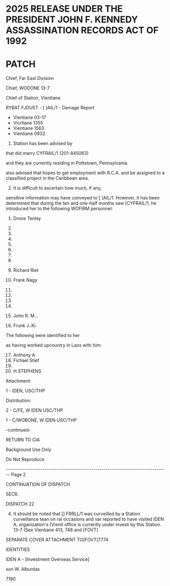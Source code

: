 # 2025 RELEASE UNDER THE PRESIDENT JOHN F. KENNEDY ASSASSINATION RECORDS ACT OF 1992

# PATCH

Chief, Far East Division

Chief, WODONE 13-7

Chief of Station, Vientiane

RYBAT FJDUST - [ ]AIL/1 - Damage Report

*   Vientiane 03-17
*   Vicrtiane 1355
*   Vientiane 1563
*   Vientiane 0932

1.  Station has been advised by

that did marry CYFRAIL/1 (201-845063)

and they are currently residing in Pottstown, Pennsylvania.

also advised that hopes to get employment with R.C.A. and be assigned to a classified project in the Caribbean area.

2. It is difficult to ascertain how much, if any,

sensitive information may have conveyed to [ ]AIL/1. However, it has been determined that during the ten and one-half months saw [CYFRAIL/1, he introduced her to the following WOFIRM personnel:

1. 
    Drone Tenley
2. 
3. 
4. 
5. 
6. 
7. 
8. 
9. 
    Richard Riet
10. Frank Nagy

11. 
12. 
13. 
14. 
15. 
    John R. M...
16. Frunk J..Ki.

The following were identified to her

as having worked upcountry in Laos with him:

17. 
    Anthony A
18. 
    Fichael Stief
19. 
20. 
    H.STEPHENS

Attachment:

1 - IDEN, USC/THP

Distribution:

2 - C/FE, W IDEN USC/THP

1 - C/WOBONE, W IDEN USC/THP

-continued-

RETURN TO CIA

Background Use Only

Do Not Reproduce


-------------------------------------------------------------------------------- Page 2

CONTINUATION OF
DISPATCH

SECR.

DISPATCH
22

4. It should be noted that [] FRRLL/1 was curveilled by a Station curveillance tean on ral occasions and var reported to have visited IDEN A. organization's [Vienti office is currently under investi by this Station. 13-7 (See Vientiane 413, 748 and [FOVT]

SEPARATE COVER ATTACHMENT TO[FOVT]7774

IDENTITIES

IDEN A - [Investment Overseas Service]

son W. Alburdas

7190
